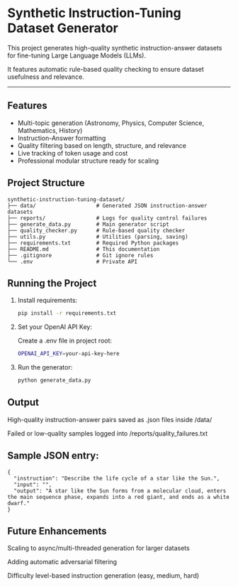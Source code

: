 # Synthetic Instruction-Tuning Dataset Generator

This project generates high-quality synthetic instruction-answer datasets for fine-tuning Large Language Models (LLMs).

It features automatic rule-based quality checking to ensure dataset usefulness and relevance.

---

## Features
- Multi-topic generation (Astronomy, Physics, Computer Science, Mathematics, History)
- Instruction-Answer formatting
- Quality filtering based on length, structure, and relevance
- Live tracking of token usage and cost
- Professional modular structure ready for scaling

## Project Structure
```
synthetic-instruction-tuning-dataset/
├── data/                   # Generated JSON instruction-answer datasets
├── reports/                # Logs for quality control failures
├── generate_data.py        # Main generator script
├── quality_checker.py      # Rule-based quality checker
├── utils.py                # Utilities (parsing, saving)
├── requirements.txt        # Required Python packages
├── README.md               # This documentation
├── .gitignore              # Git ignore rules
└── .env                    # Private API
```


## Running the Project

1. Install requirements:

    ```bash
    pip install -r requirements.txt

2. Set your OpenAI API Key:

    Create a .env file in project root:
    ```bash
    OPENAI_API_KEY=your-api-key-here

3. Run the generator:

    ```bash
    python generate_data.py

##  Output
High-quality instruction-answer pairs saved as .json files inside /data/

Failed or low-quality samples logged into /reports/quality_failures.txt

## Sample JSON entry:
```
{
  "instruction": "Describe the life cycle of a star like the Sun.",
  "input": "",
  "output": "A star like the Sun forms from a molecular cloud, enters the main sequence phase, expands into a red giant, and ends as a white dwarf."
}
```

## Future Enhancements
Scaling to async/multi-threaded generation for larger datasets

Adding automatic adversarial filtering

Difficulty level-based instruction generation (easy, medium, hard)